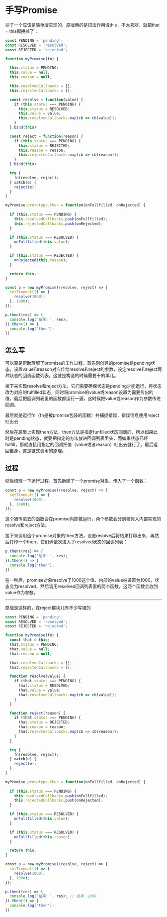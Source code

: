 # 手写Promise

抄了一个应该是简单版实现的，原版用的是词法作用域this，不太喜欢，就把that = this都换掉了：

```js
const PENDING = 'pending';
const RESOLVED = 'resolved';
const REJECTED = 'rejected';

function myPromise(fn) {

  this.status = PENDING;
  this.value = null;
  this.reason = null;

  this.resolvedCallbacks = [];
  this.rejectedCallbacks = [];

  const resolve = function(value) {
    if (this.status === PENDING) {
      this.status = RESOLVED;
      this.value = value;
      this.resolvedCallbacks.map(cb => cb(value));
    }
  }.bind(this)

  const reject = function(reason) {
    if (this.status === PENDING) {
      this.status = REJECTED;
      this.reason = reason;
      this.rejectedCallbacks.map(cb => cb(reason));
    }
  }.bind(this)

  try {
    fn(resolve, reject);
  } catch(e) {
    reject(e);
  }
}

myPromise.prototype.then = function(onFullfilled, onRejected) {
  
  if (this.status === PENDING) {
    this.resolvedCallbacks.push(onFullfilled);
    this.rejectedCallbacks.push(onRejected);
  }

  if (this.status === RESOLVED) {
    onFullfilled(this.value);
  }

  if (this.status === REJECTED) {
    onRejected(this.reason);
  }

  return this;
}

const p = new myPromise((resolve, reject) => {
  setTimeout(() => {
    resolve(1000);
  }, 1000);
});

p.then((res) => {
  console.log('结果：', res); 
}).then(() => {
  console.log('then'); 
})
```

## 怎么写

可以算是帮助理解了promise的工作过程。首先刚创建的promise是pending状态，设置value和reason对应传给resolve和reject的参数，设定resolve和reject两种状态的回调函数列表。这就是构造的时候需要干的事儿。

接下来实现resolve和reject方法，它们需要确保状态是pending才能运行，将状态改为对应的fulfilled状态，同时将promise的value或reason设置为需要传出的值。最后把回调列表里的函数都运行一遍，这时候把value或reason作为参数传进回调。

最后就是运行fn（fn是被promise包装的函数）并捕捉错误，错误信息使用reject吐出去

然后在原型上实现then方法，then方法是指定funfilled状态回调的，所以如果此时是pending状态，就要把指定的方法放进回调列表里头，而如果状态已经fulfill，那就直接用指定的回调把值（value或者reason）吐出去就行了。最后返回自身，这是链式调用的原理。

## 过程

然后梳理一下运行过程，首先新建了一个promise对象，传入了一个函数：

```js
const p = new myPromise((resolve, reject) => {
  setTimeout(() => {
    resolve(1000);
  }, 1000);
});
```

这个被传进去的函数会在promise内部被运行，两个参数会分别被传入内部实现的resolve和reject方法。

接下来调用这个promise对象的then方法，设置resolve后将结果打印出来，再然后打印一个then，它们俩依次进入了resolved状态的回调列表：

```js
p.then((res) => {
  console.log('结果：', res); 
}).then(() => {
  console.log('then'); 
})
```

在一秒后，promise对象resolve了1000这个值，内部的value被设置为1000，状态变为resolved，然后调用resolved回调列表里的两个函数，这两个函数会收到value作为参数。

---

原版是这样的，在reject那块儿有不少写错的

```js
const PENDING = 'pending';
const RESOLVED = 'resolved';
const REJECTED = 'rejected';

function myPromise(fn) {
  const that = this;
  that.status = PENDING;
  that.value = null;
  that.reason = null;

  that.resolvedCallbacks = [];
  that.rejectedCallbacks = [];

  function resolve(value) {
    if (that.status === PENDING) {
      that.status = RESOLVED;
      that.value = value;
      that.resolvedCallbacks.map(cb => cb(value));
    }
  }

  function reject(reason) {
    if (that.status === PENDING) {
      that.status = REJECTED;
      that.reason = reason;
      that.rejectedCallbacks.map(cb => cb(reason));
    }
  }

  try {
    fn(resolve, reject);
  } catch(e) {
    reject(e);
  }
}

myPromise.prototype.then = function(onFullfilled, onRejected) {
  
  if (this.status === PENDING) {
    this.resolvedCallbacks.push(onFullfilled);
    this.rejectedCallbacks.push(onRejected);
  }

  if (this.status === RESOLVED) {
    onFullfilled(this.value);
  }

  if (this.status === RESOLVED) {
    onFullfilled(this.reason);
  }

  return this;
}

const p = new myPromise((resolve, reject) => {
  setTimeout(() => {
    resolve(1000);
  }, 1000);
});

p.then((res) => {
  console.log('结果：', res); // 结果：1000
}).then(() => {
  console.log('then'); 
})

```

